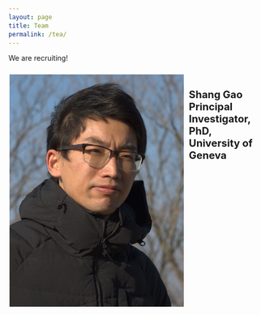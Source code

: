 ```yaml
---
layout: page
title: Team
permalink: /tea/
---
```


We are recruiting!

<!--- markdown image without alignment
![bio_ShG](/assets/images/bio_ShG.jpg)
-->

<!--- markdown image with alignment
<img align="left" width="150" height="200" src="/assets/images/bio_ShG.jpg">
-->

<style>

  .flex-container {
    /* We first create a flex layout context */
    display: flex;
    
    /* Then we define the flow direction 
       and if we allow the items to wrap 
     * Remember this is the same as:
     * flex-direction: row;
     * flex-wrap: wrap;
     */
    flex-flow: row wrap;
    
    /* Then we define how is distributed the remaining space */
    justify-content: space-around;
    
    padding: 0;
    margin: 0;
    list-style: none;
  }

  .flex-item {
    display: flex;
    width: 500px;
    height: 400px;
    margin-top: 10px;
  }

/*  .container {
  display: flex;
  align-items: center;
  justify-content: center;
  }*/

  .img {
  width: 60px;
  }

  .text {
  font-size: 10px;
  padding-left: 10px;
  }
</style>

<body>

<div class="flex-container">
  <div class="flex-item">
    <div class="image">
      <img src="/assets/images/bio_ShG.jpg">
    </div>
    <div class="text">
      <h1>Shang Gao <br> Principal Investigator, <br> PhD, University of Geneva</h1>
    </div>
  </div>
</div>
</body>




[jekyll-organization]: https://github.com/jekyll
